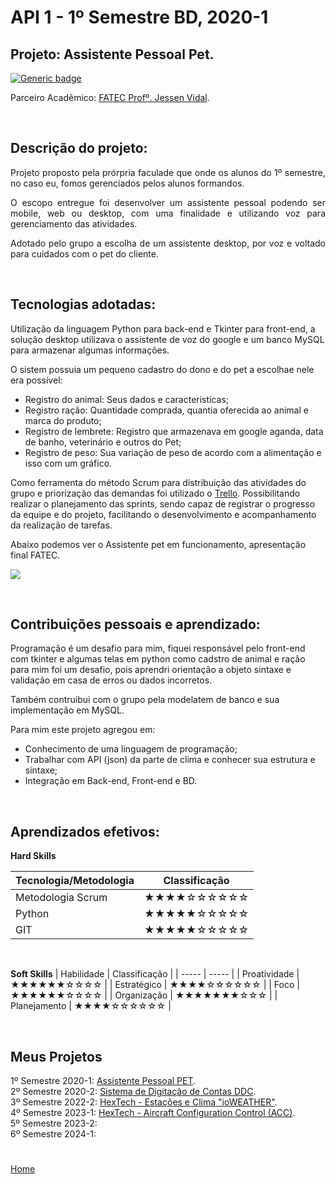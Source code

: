 # API 1 - 1º Semestre BD, 2020-1

## Projeto: Assistente Pessoal Pet.

[![Generic badge](https://img.shields.io/badge/GitHub-Repositório-blue.svg)](https://github.com/matheushgf/AssistentePessoalPet)

Parceiro Acadêmico: [FATEC Profº. Jessen Vidal](https://fatecsjc-prd.azurewebsites.net/).

<br/>

## Descrição do projeto:

<p align="justify">Projeto proposto pela prórpria faculade que onde os alunos do 1º semestre, no caso eu, fomos gerenciados pelos alunos formandos.</p>

<p align="justify">O escopo entregue foi desenvolver um assistente pessoal podendo ser mobile, web ou desktop, com uma finalidade e utilizando voz para gerenciamento das atividades.</p>

<p align="justify">Adotado pelo grupo a escolha de um assistente desktop, por voz e voltado para cuidados com o pet do cliente.</p>
<br/>

## Tecnologias adotadas:

Utilização da linguagem Python para back-end e Tkinter para front-end, a solução desktop utilizava o assistente de voz do google e um banco MySQL para armazenar algumas informações.

O sistem possuia um pequeno cadastro do dono e do pet a escolhae nele era possível:
- Registro do animal: Seus dados e caracteristicas;
- Registro ração: Quantidade comprada, quantia oferecida ao animal e marca do produto;
- Registro de lembrete: Registro que armazenava em google aganda, data de banho, veterinário e outros do Pet;
- Registro de peso: Sua variação de peso de acordo com a alimentação e isso com um gráfico.

Como ferramenta do método Scrum para distribuição das atividades do grupo e priorização das demandas foi utilizado o [Trello](https://trello.com/). Possibilitando realizar o planejamento das sprints, sendo capaz de registrar o progresso da equipe e do projeto, facilitando o desenvolvimento e acompanhamento da realização de tarefas.

Abaixo podemos ver o Assistente pet em funcionamento, apresentação final FATEC.

[![](http://img.youtube.com/vi/7vHIkx5pvZ4/0.jpg)](http://www.youtube.com/watch?v=7vHIkx5pvZ4 "Projeto Integrador 2020-1")

<br/>

## Contribuições pessoais e aprendizado:

Programação é um desafio para mim, fiquei responsável pelo front-end com tkinter e algumas telas em python como cadstro de animal e ração para mim foi um desafio, pois aprendri orientação a objeto sintaxe e validação em casa de erros ou dados incorretos.

Também contruibui com o grupo pela modelatem de banco e sua implementação em MySQL.

Para mim este projeto agregou em:
- Conhecimento de uma linguagem de programação;
- Trabalhar com API (json) da parte de clima e conhecer sua estrutura e sintaxe;
- Integração em Back-end, Front-end e BD.
<br/>

## Aprendizados efetivos:

**Hard Skills**

| Tecnologia/Metodologia | Classificação|
| ----- | ----- |
| Metodologia Scrum | ★★★★☆☆☆☆☆☆ |
| Python | ★★★★★☆☆☆☆☆ |
| GIT | ★★★★★☆☆☆☆☆ |

<br/>

**Soft Skills**
| Habilidade | Classificação |
| ----- | ----- |
| Proatividade | ★★★★★★☆☆☆☆ |
| Estratégico | ★★★★☆☆☆☆☆☆ |
| Foco | ★★★★★★☆☆☆☆ |
| Organização | ★★★★★★★☆☆☆ |
| Planejamento | ★★★★☆☆☆☆☆☆ |

<br>

## Meus Projetos

1º Semestre 2020-1: [Assistente Pessoal PET](./sem1_api.md). <br/>
2º Semestre 2020-2: [Sistema de Digitação de Contas DDC](./sem2_api.md). <br/>
3º Semestre 2022-2: [HexTech - Estações e Clima "ioWEATHER"](./sem3_api.md). <br/>
4º Semestre 2023-1: [HexTech - Aircraft Configuration Control (ACC)](./sem4_api.md). <br/>
5º Semestre 2023-2: <br/>
6º Semestre 2024-1: <br/>

#

[Home](../README.md)